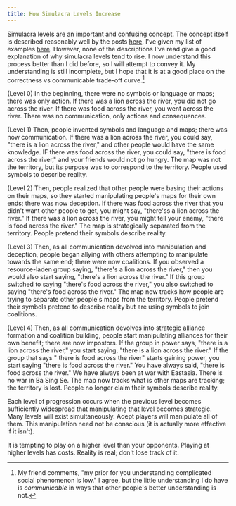 ```yaml
---
title: How Simulacra Levels Increase
---
```


Simulacra levels are an important and confusing concept. The concept itself is described reasonably well by the posts [here](https://www.lesswrong.com/tag/simulacrum-levels). I've given my list of examples [here](https://markxu.com/simulacra-examples). However, none of the descriptions I've read give a good explanation of why simulacra levels tend to rise. I now understand this process better than I did before, so I will attempt to convey it. My understanding is still incomplete, but I hope that it is at a good place on the correctness vs communicable trade-off curve.[^1]

[^1]: My friend comments, "my prior for you understanding complicated social phenomenon is low." I agree, but the little understanding I do have is *communicable* in ways that other people's better understanding is not.

(Level 0) In the beginning, there were no symbols or language or maps; there was only action. If there was a lion across the river, you did not go across the river. If there was food across the river, you went across the river. There was no communication, only actions and consequences. 

(Level 1) Then, people invented symbols and language and maps; there was now communication. If there was a lion across the river, you could say, "there is a lion across the river," and other people would have the same knowledge. IF there was food across the river, you could say, "there is food across the river," and your friends would not go hungry. The map was not the territory, but its purpose was to correspond to the territory. People used symbols to describe reality.

(Level 2) Then, people realized that other people were basing their actions on their maps, so they started manipulating people's maps for their own ends; there was now deception. If there was food across the river that you didn't want other people to get, you might say, "there'ss a lion across the river." If there was a lion across the river, you might tell your enemy, "there is food across the river." The map is strategically separated from the territory. People pretend their symbols describe reality.

(Level 3) Then, as all communication devolved into manipulation and deception, people began allying with others attempting to manipulate towards the same end; there were now coalitions. If you observed a resource-laden group saying, "there's a lion across the river," then you would also start saying, "there's a lion across the river." If this group switched to saying "there's food across the river," you also switched to saying "there's food across the river." The map now tracks how people are trying to separate other people's maps from the territory. People pretend their symbols pretend to describe reality but are using symbols to join coalitions.

(Level 4) Then, as all communication devolves into strategic alliance formation and coalition building, people start manipulating alliances for their own benefit; there are now impostors. If the group in power says, "there is a lion across the river," you start saying, "there is a lion across the river." If the group that says " there is food across the river" starts gaining power, you start saying "there is food across the river." You have always said, "there is food across the river." We have always been at war with Eastasia. There is no war in Ba Sing Se. The map now tracks what is other maps are tracking; the territory is lost. People no longer claim their symbols describe reality.

Each level of progression occurs when the previous level becomes sufficiently widespread that manipulating that level becomes strategic. Many levels will exist simultaneously. Adept players will manipulate all of them. This manipulation need not be conscious (it is actually more effective if it isn't).

It is tempting to play on a higher level than your opponents. Playing at higher levels has costs. Reality is real; don't lose track of it.